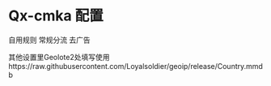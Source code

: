 # Qx-cmka 配置

自用规则 常规分流 去广告

其他设置里Geolote2处填写使用https://raw.githubusercontent.com/Loyalsoldier/geoip/release/Country.mmdb

